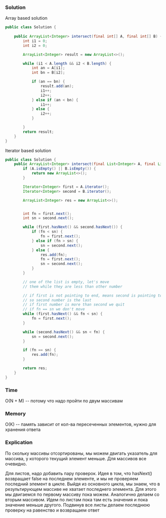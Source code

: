### Solution
Array based solution
```java
public class Solution {
    
    public ArrayList<Integer> intersect(final int[] A, final int[] B) {
        int i1 = 0;
        int i2 = 0;

        ArrayList<Integer> result = new ArrayList<>();

        while (i1 < A.length && i2 < B.length) {
            int an = A[i1];
            int bn = B[i2];

            if (an == bn) {
                result.add(an);
                i1++;
                i2++;
            } else if (an < bn) {
                i1++;
            } else {
                i2++;
            }

        }
        return result;
    }
}
```
Iterator based solution
```java
public class Solution {
    public ArrayList<Integer> intersect(final List<Integer> A, final List<Integer> B) {
        if (A.isEmpty() || B.isEmpty()) {
            return new ArrayList<>();
        }

        Iterator<Integer> first = A.iterator();
        Iterator<Integer> second = B.iterator();

        ArrayList<Integer> res = new ArrayList<>();


        int fn = first.next();
        int sn = second.next();

        while (first.hasNext() && second.hasNext()) {
            if (fn < sn) {
                fn = first.next();
            } else if (fn > sn) {
                sn = second.next();
            } else {
                res.add(fn);
                fn = first.next();
                sn = second.next();
            }
        }

        // one of the list is empty, let's move
        // them while they are less than other number

        // if first is not pointing to end, means second is pointing to end
        // so second number is the last
        // if first number is more than second we quit
        // if fn == sn we don't move
        while (first.hasNext() && fn < sn) {
            fn = first.next();
        }

        while (second.hasNext() && sn < fn) {
            sn = second.next();
        }

        if (fn == sn) {
            res.add(fn);
        }

        return res;
    }
}
```
### Time
O(N + M) -- потому что надо пройти по двум массивам
### Memory
O(K) -- память зависит от кол-ва пересеченных элементов, нужно для хранения ответа
### Explication
По скольку массивы отсортированы, мы можем двигать указатель для массива,
у которого текущий элемент меньше. Для массивов все очевидно.

Для листов, надо добавить пару проверок. Идея в том, что hasNext() возвращает false
на последнем элементе, и мы не проверяем последний элемент в цикле. 
Выйдя из основного цикла, мы знаем, что в результирующем массиве не хватает последнего элемента.
Для этого мы двигаемся по первому массиву пока можем. Аналогично делаем со вторым массивом.
Идем по листам пока там есть значения и пока значение меньше другого. Подвинув все листы 
делаем последнюю проверку на равенство и возвращаем ответ
